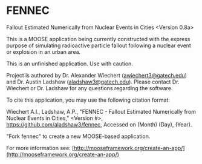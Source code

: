 FENNEC
=====
Fallout Estimated Numerically from Nuclear Events in Cities <Version 0.8a>

This is a MOOSE application being currently constructed with the express purpose of simulating radioactive particle fallout following a nuclear event or explosion in an urban area. 

This is an unfinished application. Use with caution.

Project is authored by Dr. Alexander Wiechert (awiechert3@gatech.edu) and Dr. Austin Ladshaw (aladshaw3@gatech.edu). Please contact Dr. Wiechert or Dr. Ladshaw for any questions regarding the software.

To cite this application, you may use the following citation format:

Wiechert A.I., Ladshaw, A.P., "FENNEC - Fallout Estimated Numerically from Nuclear Events in Cities," <Version #>, https://github.com/aladshaw3/fennec, Accessed on (Month) (Day), (Year).

"Fork fennec" to create a new MOOSE-based application.

For more information see: [http://mooseframework.org/create-an-app/](http://mooseframework.org/create-an-app/)
